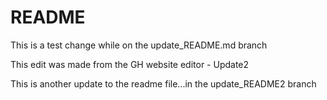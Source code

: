 # README #

This is a test change while on the update_README.md branch

This edit was made from the GH website editor - Update2

This is another update to the readme file...in the update_README2 branch
